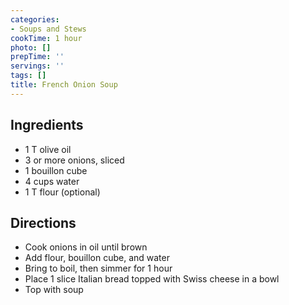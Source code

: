 ```yaml
---
categories:
- Soups and Stews
cookTime: 1 hour
photo: []
prepTime: ''
servings: ''
tags: []
title: French Onion Soup
---
```


## Ingredients 

* 1 T olive oil
* 3 or more onions, sliced
* 1 bouillon cube
* 4 cups water
* 1 T flour (optional)

## Directions 

* Cook onions in oil until brown
* Add flour, bouillon cube, and water
* Bring to boil, then simmer for 1 hour
* Place 1 slice Italian bread topped with Swiss cheese in a bowl
* Top with soup